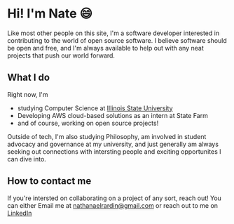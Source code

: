 # Hi! I'm Nate 😄
Like most other people on this site, I'm a software developer interested in contributing to the world of open source software. 
I believe software should be open and free, and I'm always available to help out with any neat projects that push our world forward.
## What I do
Right now, I'm
- studying Computer Science at [Illinois State University](https://www.linkedin.com/school/illinois-state-university/)
- Developing AWS cloud-based solutions as an intern at State Farm
- and of course, working on open source projects!

Outside of tech, I'm also studying Philosophy, am involved in student advocacy and governance at my university, and just
generally am always seeking out connections with intersting people and exciting opportunites I can dive into.

## How to contact me
If you're intersted on collaborating on a project of any sort, reach out!
You can either Email me at nathanaelrardin@gmail.com or reach out to me on [LinkedIn](https://www.linkedin.com/in/nathanael-rardin/)

